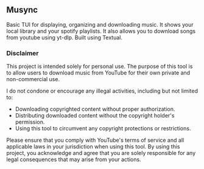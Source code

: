 ## Musync

Basic TUI for displaying, organizing and downloading music. It shows your local library and your spotify playlists. It also allows you to download songs from youtube using yt-dlp. Built using Textual.

### Disclaimer
This project is intended solely for personal use. The purpose of this tool is to allow users to download music from YouTube for their own private and non-commercial use.

I do not condone or encourage any illegal activities, including but not limited to:

- Downloading copyrighted content without proper authorization.
- Distributing downloaded content without the copyright holder's permission.
- Using this tool to circumvent any copyright protections or restrictions.

Please ensure that you comply with YouTube's terms of service and all applicable laws in your jurisdiction when using this tool. By using this project, you acknowledge and agree that you are solely responsible for any legal consequences that may arise from your actions.
